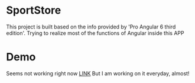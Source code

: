 # SportStore

This project is built based on the info provided by 'Pro Angular 6 third edition'. Trying to realize most of the functions of Angular inside this APP

# Demo

Seems not working right now [LINK](https://puddlejumper26.github.io/sports-store/)
But I am working on it everyday, almost!

